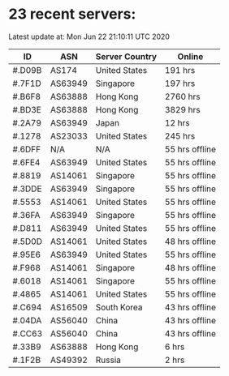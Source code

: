 # 23 recent servers:

Latest update at: Mon Jun 22 21:10:11 UTC 2020

| ID | ASN | Server Country | Online |
| -- | --- | -------------- | ------ |
| #.D09B | AS174 | United States | 191 hrs |
| #.7F1D | AS63949 | Singapore | 197 hrs |
| #.B6F8 | AS63888 | Hong Kong | 2760 hrs |
| #.BD3E | AS63888 | Hong Kong | 3829 hrs |
| #.2A79 | AS63949 | Japan | 12 hrs |
| #.1278 | AS23033 | United States | 245 hrs |
| #.6DFF | N/A | N/A | 55 hrs offline |
| #.6FE4 | AS63949 | United States | 55 hrs offline |
| #.8819 | AS14061 | Singapore | 55 hrs offline |
| #.3DDE | AS63949 | Singapore | 55 hrs offline |
| #.5553 | AS14061 | United States | 55 hrs offline |
| #.36FA | AS63949 | Singapore | 55 hrs offline |
| #.D811 | AS63949 | United States | 55 hrs offline |
| #.5D0D | AS14061 | United States | 48 hrs offline |
| #.95E6 | AS63949 | United States | 55 hrs offline |
| #.F968 | AS14061 | Singapore | 48 hrs offline |
| #.6018 | AS14061 | Singapore | 55 hrs offline |
| #.4865 | AS14061 | United States | 55 hrs offline |
| #.C694 | AS16509 | South Korea | 43 hrs offline |
| #.04DA | AS56040 | China | 43 hrs offline |
| #.CC63 | AS56040 | China | 43 hrs offline |
| #.33B9 | AS63888 | Hong Kong | 6 hrs |
| #.1F2B | AS49392 | Russia | 2 hrs |

